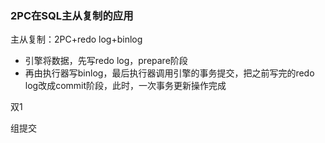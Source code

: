 ### 2PC在SQL主从复制的应用

主从复制：2PC+redo log+binlog

- 引擎将数据，先写redo log，prepare阶段
- 再由执行器写binlog，最后执行器调用引擎的事务提交，把之前写完的redo log改成commit阶段，此时，一次事务更新操作完成

双1

组提交



### 
